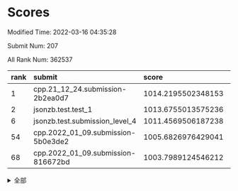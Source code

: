 # Scores

Modified Time: 2022-03-16 04:35:28

Submit Num: 207

All Rank Num: 362537

| rank |               submit               |       score        |       sigma        | pk_num |
| :--- | :--------------------------------- | :----------------- | :----------------- | :----- |
| 1    | cpp.21_12_24.submission-2b2ea0d7   | 1014.2195502348153 | 0.8508204499500395 | 7010   |
| 2    | jsonzb.test.test_1                 | 1013.6755013575236 | 0.8051484275618213 | 7005   |
| 6    | jsonzb.test.submission_level_4     | 1011.4569506187238 | 0.7828924721849703 | 7010   |
| 54   | cpp.2022_01_09.submission-5b0e3de2 | 1005.6826976429041 | 0.7165341040765122 | 7005   |
| 68   | cpp.2022_01_09.submission-816672bd | 1003.7989124546212 | 0.7247077826357531 | 7002   |


<details>
<summary>全部</summary>

| rank |                 submit                 |       score        |       sigma        | pk_num |
| :--- | :------------------------------------- | :----------------- | :----------------- | :----- |
| 1    | cpp.21_12_24.submission-2b2ea0d7       | 1014.2195502348153 | 0.8508204499500395 | 7010   |
| 2    | jsonzb.test.test_1                     | 1013.6755013575236 | 0.8051484275618213 | 7005   |
| 3    | gobigger.level_3.submission_level_3_18 | 1011.6947173781119 | 0.7826585961099073 | 7003   |
| 4    | gobigger.level_3.submission_level_3_42 | 1011.5735020471617 | 0.7671400655930023 | 7004   |
| 5    | gobigger.level_3.submission_level_3_7  | 1011.553712691583  | 0.780185631639065  | 7005   |
| 6    | jsonzb.test.submission_level_4         | 1011.4569506187238 | 0.7828924721849703 | 7010   |
| 7    | gobigger.level_3.submission_level_3_16 | 1011.2824692948591 | 0.7708005855778854 | 7003   |
| 8    | gobigger.level_3.submission_level_3_5  | 1011.1568020891767 | 0.7627046552016121 | 7003   |
| 9    | gobigger.level_3.submission_level_3_38 | 1011.0857784752354 | 0.7558570243693503 | 7004   |
| 10   | gobigger.level_3.submission_level_3_12 | 1011.0454516791614 | 0.770701798074263  | 7010   |
| 11   | gobigger.level_3.submission_level_3_19 | 1011.0013158026834 | 0.7678185509403782 | 7008   |
| 12   | gobigger.level_3.submission_level_3_6  | 1010.8002992034461 | 0.7593361290680081 | 7007   |
| 13   | gobigger.level_3.submission_level_3_23 | 1010.7892021886707 | 0.7627300599684225 | 7008   |
| 14   | gobigger.level_3.submission_level_3_31 | 1010.7494971189682 | 0.7663380352614096 | 7004   |
| 15   | gobigger.level_3.submission_level_3_47 | 1010.683657037456  | 0.7622240822948075 | 7002   |
| 16   | gobigger.level_3.submission_level_3_20 | 1010.6109347638536 | 0.7559075413524748 | 7006   |
| 17   | gobigger.level_3.submission_level_3_33 | 1010.5784706642855 | 0.7691666869949132 | 7007   |
| 18   | gobigger.level_3.submission_level_3_25 | 1010.5730901213401 | 0.7509422073740653 | 7010   |
| 19   | gobigger.level_3.submission_level_3_27 | 1010.2955423465855 | 0.7590695708292371 | 7007   |
| 20   | gobigger.level_3.submission_level_3_48 | 1010.2158826484203 | 0.759021490021198  | 7004   |
| 21   | gobigger.level_3.submission_level_3_39 | 1010.2139240883046 | 0.7584905596792518 | 7011   |
| 22   | gobigger.level_3.submission_level_3_37 | 1010.2014018020092 | 0.7503138360478511 | 7010   |
| 23   | gobigger.level_3.submission_level_3_10 | 1010.137620875685  | 0.7515353158198635 | 7008   |
| 24   | gobigger.level_3.submission_level_3_9  | 1010.1271475815253 | 0.7695858309112295 | 7008   |
| 25   | gobigger.level_3.submission_level_3_36 | 1010.1207556852725 | 0.7789671713308124 | 7009   |
| 26   | gobigger.level_3.submission_level_3_44 | 1010.1149147690818 | 0.7446202071391685 | 7008   |
| 27   | gobigger.level_3.submission_level_3_45 | 1010.1052133762258 | 0.7533619489584343 | 7010   |
| 28   | gobigger.level_3.submission_level_3_3  | 1010.0820263348329 | 0.7690846801488718 | 7008   |
| 29   | gobigger.level_3.submission_level_3_15 | 1010.0136675644272 | 0.7544048607446252 | 7001   |
| 30   | gobigger.level_3.submission_level_3_22 | 1010.0082245620778 | 0.7611236529071075 | 7006   |
| 31   | gobigger.level_3.submission_level_3_34 | 1010.0082225952837 | 0.7496132132340267 | 7003   |
| 32   | gobigger.level_3.submission_level_3_2  | 1010.0000153767826 | 0.7549122558177654 | 7008   |
| 33   | gobigger.level_3.submission_level_3_1  | 1009.9730574869559 | 0.752622861359872  | 7007   |
| 34   | gobigger.level_3.submission_level_3_28 | 1009.8529733231745 | 0.7504109218951427 | 7004   |
| 35   | gobigger.level_3.submission_level_3_8  | 1009.7853189149611 | 0.7621184419546133 | 7004   |
| 36   | gobigger.level_3.submission_level_3_40 | 1009.7797539053219 | 0.7485131744098215 | 7006   |
| 37   | gobigger.level_3.submission_level_3_32 | 1009.7269311384241 | 0.7362146967252677 | 7008   |
| 38   | gobigger.level_3.submission_level_3_26 | 1009.6756394825633 | 0.7643006948708828 | 7007   |
| 39   | gobigger.level_3.submission_level_3_35 | 1009.6623832491516 | 0.775475283864707  | 7006   |
| 40   | gobigger.level_3.submission_level_3_4  | 1009.6327030595478 | 0.7439719627246678 | 7008   |
| 41   | gobigger.level_3.submission_level_3_30 | 1009.6183556009909 | 0.755528236112187  | 7007   |
| 42   | gobigger.level_3.submission_level_3_21 | 1009.611643526832  | 0.7271091059077704 | 7006   |
| 43   | gobigger.level_3.submission_level_3_17 | 1009.6048773395228 | 0.7599680853450358 | 7001   |
| 44   | gobigger.level_3.submission_level_3_13 | 1009.5718031021386 | 0.7417511125361758 | 7007   |
| 45   | gobigger.level_3.submission_level_3_29 | 1009.4519650904645 | 0.7722830553982761 | 7007   |
| 46   | gobigger.level_3.submission_level_3_43 | 1009.4079963565507 | 0.7477743530608089 | 7005   |
| 47   | gobigger.level_3.submission_level_3_41 | 1009.3023736724325 | 0.7537013925217865 | 7006   |
| 48   | gobigger.level_3.submission_level_3_11 | 1009.1513668884222 | 0.7351967133124115 | 7009   |
| 49   | gobigger.level_3.submission_level_3_46 | 1009.0982735141188 | 0.7444277102610208 | 7007   |
| 50   | gobigger.level_3.submission_level_3_14 | 1009.0413795165398 | 0.7586697688177133 | 7006   |
| 51   | gobigger.level_3.submission_level_3_24 | 1009.0009668981775 | 0.7365501985820404 | 7002   |
| 52   | gobigger.level_3.submission_level_3_49 | 1008.8825211240511 | 0.7443390425158785 | 7004   |
| 53   | gobigger.level_3.submission_level_3_0  | 1008.4607458544507 | 0.7334016478491726 | 7003   |
| 54   | cpp.2022_01_09.submission-5b0e3de2     | 1005.6826976429041 | 0.7165341040765122 | 7005   |
| 55   | gobigger.level_1.submission_level_1_43 | 1005.3006301251296 | 0.7168909316388361 | 7002   |
| 56   | gobigger.level_1.submission_level_1_29 | 1005.0391374240997 | 0.7193087407136011 | 7007   |
| 57   | gobigger.level_1.submission_level_1_16 | 1004.9011979411306 | 0.7157479873166565 | 7011   |
| 58   | gobigger.level_1.submission_level_1_23 | 1004.6622247969816 | 0.720774471768957  | 7010   |
| 59   | gobigger.level_1.submission_level_1_26 | 1004.5528403276777 | 0.720820562323777  | 7005   |
| 60   | gobigger.level_1.submission_level_1_12 | 1004.4668043093665 | 0.7151655072293606 | 7002   |
| 61   | gobigger.level_1.submission_level_1_44 | 1004.404302888915  | 0.7149826184913199 | 7005   |
| 62   | gobigger.level_1.submission_level_1_41 | 1004.2865770204443 | 0.7187711044213053 | 7007   |
| 63   | gobigger.level_1.submission_level_1_38 | 1004.1219953764272 | 0.7167396839905463 | 7006   |
| 64   | gobigger.level_1.submission_level_1_42 | 1004.0477182146888 | 0.7331755654112636 | 6998   |
| 65   | gobigger.level_1.submission_level_1_13 | 1003.8295963229851 | 0.7302372891792775 | 7006   |
| 66   | gobigger.level_1.submission_level_1_18 | 1003.8284212411662 | 0.7158631772725974 | 6999   |
| 67   | gobigger.level_1.submission_level_1_19 | 1003.8210026797889 | 0.7254504887650767 | 7006   |
| 68   | cpp.2022_01_09.submission-816672bd     | 1003.7989124546212 | 0.7247077826357531 | 7002   |
| 69   | gobigger.level_1.submission_level_1_39 | 1003.7076931714494 | 0.7253351939519052 | 7004   |
| 70   | gobigger.level_1.submission_level_1_32 | 1003.6682193206511 | 0.7243981345770966 | 7007   |
| 71   | gobigger.level_1.submission_level_1_25 | 1003.6267154110361 | 0.7303398115292712 | 7011   |
| 72   | gobigger.level_1.submission_level_1_40 | 1003.5436620308654 | 0.7127697807233027 | 7003   |
| 73   | gobigger.level_1.submission_level_1_11 | 1003.5328214443691 | 0.708645227557115  | 7005   |
| 74   | gobigger.level_1.submission_level_1_9  | 1003.4645325127813 | 0.7127569426482167 | 7006   |
| 75   | gobigger.level_1.submission_level_1_34 | 1003.4287555662571 | 0.7072496745299849 | 6999   |
| 76   | gobigger.level_1.submission_level_1_14 | 1003.372398365195  | 0.7233189945175861 | 7008   |
| 77   | gobigger.level_1.submission_level_1_36 | 1003.2940480832623 | 0.7110700230525931 | 7009   |
| 78   | gobigger.level_1.submission_level_1_48 | 1003.2851908325586 | 0.7116059422187082 | 7007   |
| 79   | gobigger.level_1.submission_level_1_1  | 1003.1885841964945 | 0.7180998027138308 | 7006   |
| 80   | gobigger.level_1.submission_level_1_4  | 1003.1825094485228 | 0.7160053593607538 | 7004   |
| 81   | gobigger.level_1.submission_level_1_15 | 1003.1760937369158 | 0.7201234662324094 | 7005   |
| 82   | gobigger.level_1.submission_level_1_2  | 1003.1739096840134 | 0.7186176131985502 | 7005   |
| 83   | gobigger.level_1.submission_level_1_8  | 1003.1338035207185 | 0.7190401012343889 | 7008   |
| 84   | gobigger.level_1.submission_level_1_46 | 1003.1239650295919 | 0.7216185823342066 | 7003   |
| 85   | gobigger.level_1.submission_level_1_6  | 1003.10560478068   | 0.7238268444311142 | 7009   |
| 86   | gobigger.level_1.submission_level_1_17 | 1003.0823313172341 | 0.721978213181432  | 7005   |
| 87   | gobigger.level_1.submission_level_1_7  | 1003.0708148558791 | 0.7296576649438835 | 7000   |
| 88   | gobigger.level_1.submission_level_1_49 | 1003.0579746562851 | 0.71065875642102   | 7006   |
| 89   | gobigger.level_1.submission_level_1_45 | 1003.0141170246053 | 0.7073846753487508 | 7003   |
| 90   | gobigger.level_1.submission_level_1_22 | 1002.9561750948147 | 0.7106201308374374 | 7009   |
| 91   | gobigger.level_1.submission_level_1_20 | 1002.8579056928894 | 0.7111712253842879 | 7006   |
| 92   | gobigger.level_1.submission_level_1_28 | 1002.8278203658581 | 0.7208540612118882 | 7005   |
| 93   | gobigger.level_1.submission_level_1_35 | 1002.8210599320284 | 0.7051940859961153 | 7007   |
| 94   | gobigger.level_1.submission_level_1_10 | 1002.7586419069382 | 0.7169278892395311 | 7004   |
| 95   | gobigger.level_1.submission_level_1_3  | 1002.7214824019726 | 0.7242496464338043 | 7004   |
| 96   | gobigger.level_1.submission_level_1_33 | 1002.6922589287198 | 0.7126560809576277 | 7006   |
| 97   | gobigger.level_1.submission_level_1_31 | 1002.5980187670933 | 0.7203628567878223 | 7002   |
| 98   | gobigger.level_1.submission_level_1_37 | 1002.4863991499587 | 0.7212921675470649 | 7006   |
| 99   | gobigger.level_1.submission_level_1_24 | 1002.3035739183241 | 0.7068764640428331 | 7012   |
| 100  | gobigger.level_1.submission_level_1_47 | 1002.2788421572586 | 0.7250931709856713 | 7008   |
| 101  | gobigger.level_1.submission_level_1_5  | 1002.1911747026139 | 0.7279870211256255 | 7003   |
| 102  | gobigger.level_1.submission_level_1_0  | 1001.9620638975578 | 0.7138279147296385 | 7005   |
| 103  | gobigger.level_1.submission_level_1_21 | 1001.9351119297952 | 0.725571856779848  | 7006   |
| 104  | gobigger.level_1.submission_level_1_27 | 1001.9259763653376 | 0.7176110621293038 | 7007   |
| 105  | gobigger.level_1.submission_level_1_30 | 1001.7566481253823 | 0.716596877617808  | 7001   |
| 106  | gobigger.random.submission_random_27   | 997.5048669101689  | 0.698810195254424  | 7004   |
| 107  | gobigger.random.submission_random_36   | 996.8270276065499  | 0.7081283938064771 | 7008   |
| 108  | gobigger.random.submission_random_47   | 996.8040862705191  | 0.7307337350991906 | 7011   |
| 109  | gobigger.random.submission_random_10   | 996.803865896454   | 0.707740898664522  | 7004   |
| 110  | gobigger.random.submission_random_4    | 996.7963600779907  | 0.7134535387502153 | 7004   |
| 111  | gobigger.random.submission_random_32   | 996.7426411464048  | 0.723954578873598  | 7004   |
| 112  | gobigger.random.submission_random_31   | 996.7341242667101  | 0.696919526172326  | 7008   |
| 113  | gobigger.random.submission_random_38   | 996.7233591239694  | 0.7168502118541658 | 7005   |
| 114  | gobigger.random.submission_random_16   | 996.5312706179278  | 0.6994333818882099 | 7003   |
| 115  | gobigger.random.submission_random_2    | 996.4640233331562  | 0.7226385038165557 | 7000   |
| 116  | gobigger.random.submission_random_26   | 996.3929988289614  | 0.7129770187286093 | 7004   |
| 117  | gobigger.random.submission_random_49   | 996.3904160104629  | 0.713456185514121  | 7005   |
| 118  | gobigger.random.submission_random_25   | 996.3556640374122  | 0.7005160286133062 | 7007   |
| 119  | gobigger.random.submission_random_23   | 996.3416837735557  | 0.707364944403303  | 7002   |
| 120  | gobigger.random.submission_random_8    | 996.2888827836772  | 0.712760838964784  | 7009   |
| 121  | gobigger.random.submission_random_29   | 996.2585178099591  | 0.7302511934167557 | 7002   |
| 122  | gobigger.random.submission_random_39   | 996.2566562015862  | 0.7104773805327945 | 7004   |
| 123  | gobigger.random.submission_random_43   | 996.2166379577457  | 0.7090489414714588 | 7006   |
| 124  | gobigger.random.submission_random_33   | 996.1767197033057  | 0.7146989992588345 | 7006   |
| 125  | gobigger.random.submission_random_24   | 996.0574829880017  | 0.707679977030222  | 7005   |
| 126  | gobigger.random.submission_random_17   | 996.0509900740303  | 0.7155416532347804 | 7001   |
| 127  | gobigger.random.submission_random_0    | 996.048636636311   | 0.7075532802158925 | 7008   |
| 128  | gobigger.random.submission_random_37   | 996.0224201217668  | 0.7161192732960565 | 7011   |
| 129  | gobigger.random.submission_random_40   | 996.0221505296744  | 0.7120387413649313 | 7011   |
| 130  | gobigger.random.submission_random_14   | 995.9856035370765  | 0.7002352755231195 | 7005   |
| 131  | gobigger.random.submission_random_9    | 995.9190173208843  | 0.709471577956823  | 7005   |
| 132  | gobigger.random.submission_random_46   | 995.8717305916749  | 0.7168053266470676 | 7006   |
| 133  | gobigger.random.submission_random_1    | 995.8529953255204  | 0.7070313108839075 | 7005   |
| 134  | gobigger.random.submission_random_44   | 995.7951489583302  | 0.7121694070278245 | 7008   |
| 135  | gobigger.random.submission_random_20   | 995.7895446304765  | 0.7126339130354564 | 7007   |
| 136  | gobigger.random.submission_random_41   | 995.7810367135354  | 0.7006987954880107 | 7004   |
| 137  | gobigger.random.submission_random_19   | 995.7255317333194  | 0.7134818536695374 | 7006   |
| 138  | gobigger.random.submission_random_48   | 995.7085126730663  | 0.7107344961210389 | 7005   |
| 139  | gobigger.random.submission_random_6    | 995.706306631017   | 0.7183200208144046 | 7006   |
| 140  | gobigger.random.submission_random_34   | 995.6854487151153  | 0.6969593653382806 | 7004   |
| 141  | gobigger.random.submission_random_21   | 995.6679224868573  | 0.7151606124413632 | 7000   |
| 142  | gobigger.random.submission_random_3    | 995.6551033554166  | 0.7283200905048917 | 7006   |
| 143  | gobigger.random.submission_random_15   | 995.6028800038505  | 0.7185836380010935 | 7005   |
| 144  | gobigger.random.submission_random_30   | 995.5979879376779  | 0.7218758716261972 | 7012   |
| 145  | gobigger.random.submission_random_45   | 995.5558581090642  | 0.7110196436029199 | 7004   |
| 146  | gobigger.random.submission_random_13   | 995.4154916447746  | 0.7251766911793233 | 7004   |
| 147  | gobigger.random.submission_random_12   | 995.3625175775942  | 0.7097120669655347 | 7010   |
| 148  | gobigger.random.submission_random_7    | 995.3264890280519  | 0.7151444703442023 | 7008   |
| 149  | gobigger.random.submission_random_22   | 995.281786459846   | 0.7073339151936936 | 7003   |
| 150  | gobigger.random.submission_random_42   | 995.2659275496478  | 0.7206853989611022 | 7007   |
| 151  | gobigger.random.submission_random_35   | 995.2589260234635  | 0.7183391095215965 | 7006   |
| 152  | gobigger.random.submission_random_5    | 995.2147675797082  | 0.7123903897408992 | 7006   |
| 153  | gobigger.random.submission_random_11   | 995.1518148390265  | 0.7080655626760609 | 7006   |
| 154  | gobigger.random.submission_random_28   | 995.1351505801337  | 0.7029207530159035 | 7006   |
| 155  | gobigger.random.submission_random_18   | 995.0262666981318  | 0.7041225823011504 | 7010   |
| 156  | gobigger.level_2.submission_level_2_29 | 994.6261111453555  | 0.7334770032034473 | 7005   |
| 157  | gobigger.level_2.submission_level_2_33 | 993.5185417207183  | 0.7256098182265296 | 7001   |
| 158  | gobigger.level_2.submission_level_2_8  | 993.3135140833665  | 0.7457841745474542 | 7005   |
| 159  | gobigger.level_2.submission_level_2_14 | 993.3103302088732  | 0.750841560310388  | 7002   |
| 160  | gobigger.level_2.submission_level_2_28 | 993.0798307569542  | 0.7451747147691048 | 7001   |
| 161  | gobigger.level_2.submission_level_2_46 | 993.023537131452   | 0.7388137689275447 | 7007   |
| 162  | gobigger.level_2.submission_level_2_45 | 992.9872865090146  | 0.7659678394154632 | 7010   |
| 163  | gobigger.level_2.submission_level_2_43 | 992.891504824879   | 0.7257530358952069 | 7009   |
| 164  | gobigger.level_2.submission_level_2_41 | 992.8617615789759  | 0.7385612672035389 | 7003   |
| 165  | gobigger.level_2.submission_level_2_13 | 992.8543198458729  | 0.7324381929422752 | 7005   |
| 166  | gobigger.level_2.submission_level_2_49 | 992.7180636865096  | 0.7498255960505297 | 7005   |
| 167  | gobigger.level_2.submission_level_2_7  | 992.6223940399312  | 0.7535594758953428 | 7007   |
| 168  | gobigger.level_2.submission_level_2_11 | 992.5544467373185  | 0.7463462345092114 | 7002   |
| 169  | gobigger.level_2.submission_level_2_18 | 992.5121745198727  | 0.7378262740661935 | 7001   |
| 170  | gobigger.level_2.submission_level_2_30 | 992.4019461377835  | 0.7573185847904756 | 7005   |
| 171  | gobigger.level_2.submission_level_2_6  | 992.3972962425593  | 0.7287995965471301 | 7003   |
| 172  | gobigger.level_2.submission_level_2_48 | 992.3786524231089  | 0.7497648720741137 | 7005   |
| 173  | gobigger.level_2.submission_level_2_12 | 992.3097787753552  | 0.749816114319647  | 7005   |
| 174  | gobigger.level_2.submission_level_2_16 | 992.2883662675458  | 0.744803894563537  | 7011   |
| 175  | gobigger.level_2.submission_level_2_44 | 992.265868494733   | 0.7586817284448703 | 7003   |
| 176  | gobigger.level_2.submission_level_2_24 | 992.1770385420657  | 0.729178978257544  | 7000   |
| 177  | gobigger.level_2.submission_level_2_1  | 992.1389834030688  | 0.760742587905724  | 7006   |
| 178  | gobigger.level_2.submission_level_2_3  | 992.1140320815929  | 0.75050131141959   | 7007   |
| 179  | gobigger.level_2.submission_level_2_20 | 992.0834049921542  | 0.7363678027765013 | 7002   |
| 180  | gobigger.level_2.submission_level_2_4  | 992.0644732711617  | 0.7438967198114153 | 7005   |
| 181  | gobigger.level_2.submission_level_2_15 | 992.0512558029848  | 0.7234933553139837 | 7007   |
| 182  | gobigger.level_2.submission_level_2_39 | 991.8283515506942  | 0.7569661315150591 | 7008   |
| 183  | gobigger.level_2.submission_level_2_19 | 991.7911793726632  | 0.7472885702669666 | 7006   |
| 184  | gobigger.level_2.submission_level_2_36 | 991.782280415535   | 0.7552825943591751 | 7003   |
| 185  | gobigger.level_2.submission_level_2_35 | 991.7800246617525  | 0.7469126677241118 | 7006   |
| 186  | gobigger.level_2.submission_level_2_2  | 991.6945764008651  | 0.7455821607845778 | 7008   |
| 187  | gobigger.level_2.submission_level_2_38 | 991.6304660791192  | 0.7583105408762729 | 7010   |
| 188  | gobigger.level_2.submission_level_2_25 | 991.6135133132998  | 0.7422861483110937 | 7006   |
| 189  | gobigger.level_2.submission_level_2_27 | 991.4909835700702  | 0.7505460203237564 | 7007   |
| 190  | gobigger.level_2.submission_level_2_17 | 991.4837476844114  | 0.7481521351838655 | 7006   |
| 191  | gobigger.level_2.submission_level_2_23 | 991.2989801121928  | 0.7537015304122794 | 7005   |
| 192  | gobigger.level_2.submission_level_2_40 | 991.2532921307163  | 0.7322423185263317 | 7005   |
| 193  | gobigger.level_2.submission_level_2_31 | 991.2383322263714  | 0.7441691047176372 | 7007   |
| 194  | gobigger.level_2.submission_level_2_37 | 991.1856896995168  | 0.7632549200229335 | 7010   |
| 195  | gobigger.level_2.submission_level_2_42 | 991.1803331385236  | 0.7464355964031768 | 7004   |
| 196  | gobigger.level_2.submission_level_2_9  | 991.1282508298034  | 0.7501271690781144 | 7004   |
| 197  | gobigger.level_2.submission_level_2_34 | 991.1089823478883  | 0.7596949948268088 | 7004   |
| 198  | gobigger.level_2.submission_level_2_5  | 990.8750086396565  | 0.7632313215572495 | 7004   |
| 199  | gobigger.level_2.submission_level_2_21 | 990.8613872746329  | 0.7550969049426328 | 7007   |
| 200  | gobigger.level_2.submission_level_2_10 | 990.853421910929   | 0.7505609044561452 | 7002   |
| 201  | gobigger.level_2.submission_level_2_0  | 990.7737256932617  | 0.7595538171413179 | 6999   |
| 202  | gobigger.level_2.submission_level_2_32 | 990.7149132178818  | 0.7787525345040225 | 7005   |
| 203  | gobigger.level_2.submission_level_2_26 | 990.5959943958678  | 0.764313713972693  | 7002   |
| 204  | gobigger.level_2.submission_level_2_22 | 990.4964123754636  | 0.7594192753270488 | 7010   |
| 205  | gobigger.level_2.submission_level_2_47 | 990.4886091846897  | 0.7614058368359613 | 7009   |
| 206  | gobigger.none.submission_none_0        | 979.9853352772099  | 1.1387366664244685 | 6999   |
| 207  | gobigger.none.submission_none_1        | 974.2440851498882  | 1.6591976539159403 | 7002   |

</details>